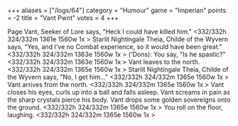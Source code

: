 +++
aliases = ["/logs/64"]
category = "Humour"
game = "Imperian"
points = -2
title = "Vant Pwnt"
votes = 4
+++

Page Vant, Seeker of Lore says, "Heck I could have killed him."
<332/332h 324/332m 1361e 1560w 1x <ebpp>> 
Starlit Nightingale Theia, Childe of the Wyvern says, "Yes, and I've no Combat 
experience, so it would have been great."
<332/332h 324/332m 1363e 1560w 1x <ebpp>> 
('Dons): You say, "Is he spastic?"
<332/332h 324/332m 1363e 1560w 1x <ebpp>> 
Vant leaves to the north.
<332/332h 324/332m 1365e 1560w 1x <ebpp>> 
Starlit Nightingale Theia, Childe of the Wyvern says, "No, I get him..."
<332/332h 324/332m 1365e 1560w 1x <ebpp>> 
Vant arrives from the north.
<332/332h 324/332m 1365e 1560w 1x <ebpp>> 
Vant closes his eyes, curls up into a ball and falls asleep.
Vant screams in pain as the sharp crystals pierce his body.
Vant drops some golden sovereigns onto the ground.
<332/332h 324/332m 1365e 1560w 1x <ebpp>> 
You roll on the floor, laughing.
<332/332h 324/332m 1365e 1560w 1x <ebpp>>
